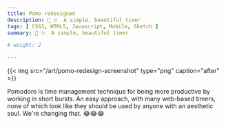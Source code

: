 ```yaml
---
title: Pomo redesigned
description: 🍅 ⏲  A simple, beautiful timer
tags: [ CSS3, HTML5, Javascript, Mobile, Sketch ]
summary: 🍅 ⏲  A simple, beautiful timer

# weight: 2

---
```


{{< img src="/art/pomo-redesign-screenshot" type="png" caption="after" >}}

Pomodoro is time management technique for being more productive by
working in short bursts. An easy approach, with many web-based timers,
none of which look like they should be used by anyone with an aesthetic
soul. We're changing that. 😂😂😂

